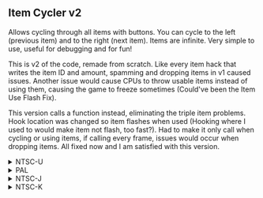## Item Cycler v2

Allows cycling through all items with buttons. You can cycle to the left (previous item) and to the right (next item). Items are infinite. Very simple to use, useful for debugging and for fun!

This is v2 of the code, remade from scratch. Like every item hack that writes the item ID and amount, spamming and dropping items in v1 caused issues. Another issue would cause CPUs to throw usable items instead of using them, causing the game to freeze sometimes (Could've been the Item Use Flash Fix).

This version calls a function instead, eliminating the triple item problems. Hook location was changed so item flashes when used (Hooking where I used to would make item not flash, too fast?). Had to make it only call when cycling or using items, if calling every frame, issues would occur when dropping items. All fixed now and I am satisfied with this version.

<details>
<summary>NTSC-U</summary>

If you don't want to make the item infinite, replace 41820048 with 60000000 - You will cycle through items but it will disappear once used, allowing you to obtain items from boxes normally. Pressing the cycle button again will give you the hacked item back.

Or if you want crazy item cycling every frame (items automatically changing, you will use a "random item"), replace 41820048 with 48000020

And if you want to give items to CPUs too, replace 41820088 with 60000000

XXXX: Controller Address
YYYY: Both cycle to previous and next item buttons masked together. E.g: (Wiimote): D-Pad Left (0001) cycles item to the left < and D-Pad Right (0002) cycles item to the right >, therefore YYYY will be 0003 (0001 + 0002 = 0003)
ZZZZ: Button to cycle item to previous item (cycle to the left <)

Button values: https://mariokartwii.com/archive/index.php?thread-44.html

```powerpc
C278E9B4 00000014
819D0000 818C0004
818C0014 718C0002
41820088 3D808034
A16CXXXX 809D008C
2C040014 889D00B3
41820048 716CYYYY
41820060 899D00B2
2C0C0000 4082005C
716CZZZZ 41820018
2C040000 3884FFFF
4082001C 38800012
48000014 2C040011
38840001 40810008
38800000 989D00B3
387D0088 38A00000
3D80807A 618CDEE0
7D8903A6 4E800421
39800001 48000008
39800000 999D00B2
807D0000 00000000
```
</details>

<details>
<summary>PAL</summary>

If you don't want to make the item infinite, replace 41820048 with 60000000 - You will cycle through items but it will disappear once used. Pressing the cycle button again will give you the item again.

Or if you want crazy item cycling every frame (items automatically changing, you will use a "random item"), replace 41820048 with 48000020

And if you want to give items to CPUs too, replace 41820088 with 60000000

803Q: Change Q to 5 for GameCube controller, 4 for all other controllers
XXXX: Controller Address
YYYY: Both cycle to previous and next item buttons masked together. E.g: (Wiimote): D-Pad Left (0001) cycles item to the left < and D-Pad Right (0002) cycles item to the right >, therefore YYYY will be 0003 (0001 + 0002 = 0003)
ZZZZ: Button to cycle item to previous item (cycle to the left <)

Button values: https://mariokartwii.com/archive/index.php?thread-44.html

```powerpc
C27979C0 00000014
819D0000 818C0004
818C0014 718C0002
41820088 3D80803Q
A16CXXXX 809D008C
2C040014 889D00B3
41820048 716CYYYY
41820060 899D00B2
2C0C0000 4082005C
716CZZZZ 41820018
2C040000 3884FFFF
4082001C 38800012
48000014 2C040011
38840001 40810008
38800000 989D00B3
387D0088 38A00000
3D80807B 618CC940
7D8903A6 4E800421
39800001 48000008
39800000 999D00B2
807D0000 00000000
```
</details>

<details>
<summary>NTSC-J</summary>

If you don't want to make the item infinite, replace 41820048 with 60000000 - You will cycle through items but it will disappear once used. Pressing the cycle button again will give you the item again.

Or if you want crazy item cycling every frame (items automatically changing, you will use a "random item"), replace 41820048 with 48000020

And if you want to give items to CPUs too, replace 41820088 with 60000000

XXXX: Controller Address
YYYY: Both cycle to previous and next item buttons masked together. E.g: (Wiimote): D-Pad Left (0001) cycles item to the left < and D-Pad Right (0002) cycles item to the right >, therefore YYYY will be 0003 (0001 + 0002 = 0003)
ZZZZ: Button to cycle item to previous item (cycle to the left <)

Button values: https://mariokartwii.com/archive/index.php?thread-44.html

```powerpc
C279702C 00000014
819D0000 818C0004
818C0014 718C0002
41820088 3D808034
A16CXXXX 809D008C
2C040014 889D00B3
41820048 716CYYYY
41820060 899D00B2
2C0C0000 4082005C
716CZZZZ 41820018
2C040000 3884FFFF
4082001C 38800012
48000014 2C040011
38840001 40810008
38800000 989D00B3
387D0088 38A00000
3D80807B 618CBFAC
7D8903A6 4E800421
39800001 48000008
39800000 999D00B2
807D0000 00000000
```
</details>

<details>
<summary>NTSC-K</summary>

If you don't want to make the item infinite, replace 41820048 with 60000000 - You will cycle through items but it will disappear once used. Pressing the cycle button again will give you the item again.

Or if you want crazy item cycling every frame (items automatically changing, you will use a "random item"), replace 41820048 with 48000020

And if you want to give items to CPUs too, replace 41820088 with 60000000

XXXX: Controller Address
YYYY: Both cycle to previous and next item buttons masked together. E.g: (Wiimote): D-Pad Left (0001) cycles item to the left < and D-Pad Right (0002) cycles item to the right >, therefore YYYY will be 0003 (0001 + 0002 = 0003)
ZZZZ: Button to cycle item to previous item (cycle to the left <)

Button values: https://mariokartwii.com/archive/index.php?thread-44.html

```powerpc
C2785D80 00000014
819D0000 818C0004
818C0014 718C0002
41820088 3D808033
A16CXXXX 809D008C
2C040014 889D00B3
41820048 716CYYYY
41820060 899D00B2
2C0C0000 4082005C
716CZZZZ 41820018
2C040000 3884FFFF
4082001C 38800012
48000014 2C040011
38840001 40810008
38800000 989D00B3
387D0088 38A00000
3D80807A 618CAD00
7D8903A6 4E800421
39800001 48000008
39800000 999D00B2
807D0000 00000000
```
</details>
